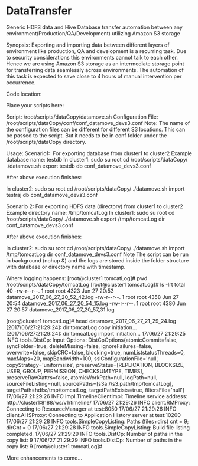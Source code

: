 # DataTransfer
Generic HDFS data and Hive Database transfer automation between any environment(Production/QA/Development) utilizing Amazon S3 storage


Synopsis:
Exporting and importing data between different layers of environment like production, QA and development is a recurring task.
Due to security considerations this environments cannot talk to each other. Hence we are using Amazon S3 storage as an intermediate storage point for transferring data seamlessly across environments.
The automation of this task is expected to save close to 4 hours of manual intervention per occurrence.

Code location:

Place your scripts here:

Script:
/root/scripts/dataCopy/datamove.sh
Configuration File:
/root/scripts/dataCopy/conf/conf_datamove_devs3.conf
Note: The name of the configuration files can be different for different S3 locations. This can be passed to the script. But it needs to be in conf folder under the /root/scripts/dataCopy directory.

Usage:
Scenario1:  For exporting database from cluster1 to cluster2
Example database name: testdb
In cluster1:
sudo su root
cd /root/scripts/dataCopy/
./datamove.sh export testdb db conf_datamove_devs3.conf

After above execution finishes:

In cluster2:
sudo su root
cd /root/scripts/dataCopy/
./datamove.sh import testraj db conf_datamove_devs3.conf

Scenario 2: For exporting HDFS data (directory) from cluster1 to cluster2
Example directory name: /tmp/tomcatLog
In cluster1:
sudo su root
cd /root/scripts/dataCopy/
./datamove.sh export /tmp/tomcatLog dir conf_datamove_devs3.conf

After above execution finishes:

In cluster2:
sudo su root
cd /root/scripts/dataCopy/
./datamove.sh import /tmp/tomcatLog dir conf_datamove_devs3.conf
Note
The script can be run in background (nohup &) and the logs are stored inside the folder structure with database or directory name with timestamp.

Where logging happens:
[root@cluster1 tomcatLog]# pwd
/root/scripts/dataCopy/tomcatLog
[root@cluster1 tomcatLog]# ls -lrt
total 40
-rw-r--r--. 1 root root 4323 Jun 27 20:53 datamove_2017_06_27_20_52_42.log
-rw-r--r--. 1 root root 4358 Jun 27 20:54 datamove_2017_06_27_20_54_15.log
-rw-r--r--. 1 root root 4380 Jun 27 20:57 datamove_2017_06_27_20_57_31.log

[root@cluster1 tomcatLog]# head datamove_2017_06_27_21_29_24.log
[2017/06/27:21:29:24]: dir tomcatLog copy initiation...
[2017/06/27:21:29:24]: dir tomcatLog import initiation...
17/06/27 21:29:25 INFO tools.DistCp: Input Options: DistCpOptions{atomicCommit=false, syncFolder=true, deleteMissing=false, ignoreFailures=false, overwrite=false, skipCRC=false, blocking=true, numListstatusThreads=0, maxMaps=20, mapBandwidth=100, sslConfigurationFile='null', copyStrategy='uniformsize', preserveStatus=[REPLICATION, BLOCKSIZE, USER, GROUP, PERMISSION, CHECKSUMTYPE, TIMES], preserveRawXattrs=false, atomicWorkPath=null, logPath=null, sourceFileListing=null, sourcePaths=[s3a://s3.path/tmp/tomcatLog], targetPath=hdfs:/tmp/tomcatLog, targetPathExists=true, filtersFile='null'}
17/06/27 21:29:26 INFO impl.TimelineClientImpl: Timeline service address: http://cluster1:8188/ws/v1/timeline/
17/06/27 21:29:26 INFO client.RMProxy: Connecting to ResourceManager at test:8050
17/06/27 21:29:26 INFO client.AHSProxy: Connecting to Application History server at test:10200
17/06/27 21:29:28 INFO tools.SimpleCopyListing: Paths (files+dirs) cnt = 9; dirCnt = 0
17/06/27 21:29:28 INFO tools.SimpleCopyListing: Build file listing completed.
17/06/27 21:29:29 INFO tools.DistCp: Number of paths in the copy list: 9
17/06/27 21:29:29 INFO tools.DistCp: Number of paths in the copy list: 9
[root@cluster1 tomcatLog]#


More enhancements to come...